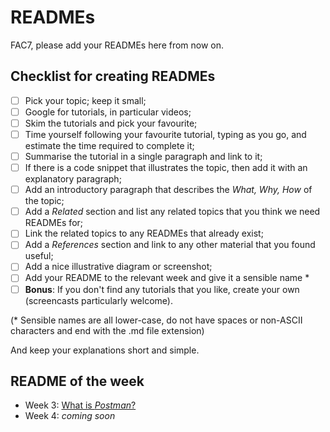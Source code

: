 # READMEs

FAC7, please add your READMEs here from now on.

## Checklist for creating READMEs

+ [ ] Pick your topic; keep it small;
+ [ ] Google for tutorials, in particular videos;
+ [ ] Skim the tutorials and pick your favourite;
+ [ ] Time yourself following your favourite tutorial, typing as you go, and estimate the time required to complete it; 
+ [ ] Summarise the tutorial in a single paragraph and link to it;
+ [ ] If there is a code snippet that illustrates the topic, then add it with an explanatory paragraph;
+ [ ] Add an introductory paragraph that describes the *What, Why, How* of the topic;
+ [ ] Add a *Related* section and list any related topics that you think we need READMEs for;
+ [ ] Link the related topics to any READMEs that already exist;
+ [ ] Add a *References* section and link to any other material that you found useful;
+ [ ] Add a nice illustrative diagram or screenshot;
+ [ ] Add your README to the relevant week and give it a sensible name *
+ [ ] **Bonus**: If you don't find any tutorials that you like, create your own (screencasts particularly welcome).

(* Sensible names are all lower-case, do not have spaces or non-ASCII characters and end with the .md file extension)

And keep your explanations short and simple.

## README of the week 

+ Week 3: [What is *Postman*?](https://github.com/FAC7/READMEs/blob/master/week3/Tools/postman.md) 
+ Week 4: *coming soon*
